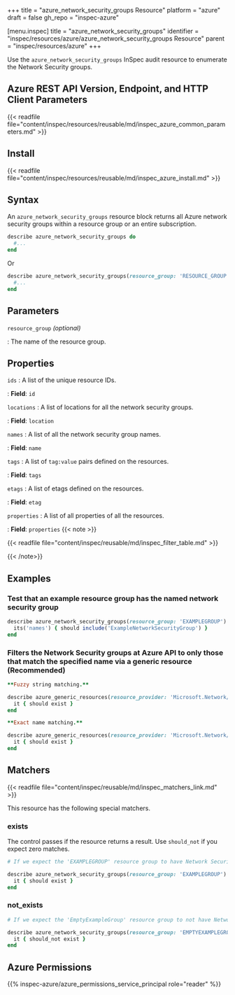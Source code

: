 +++
title = "azure_network_security_groups Resource"
platform = "azure"
draft = false
gh_repo = "inspec-azure"

[menu.inspec]
title = "azure_network_security_groups"
identifier = "inspec/resources/azure/azure_network_security_groups Resource"
parent = "inspec/resources/azure"
+++

Use the `azure_network_security_groups` InSpec audit resource to enumerate the Network Security groups.

## Azure REST API Version, Endpoint, and HTTP Client Parameters

{{< readfile file="content/inspec/resources/reusable/md/inspec_azure_common_parameters.md" >}}

## Install

{{< readfile file="content/inspec/resources/reusable/md/inspec_azure_install.md" >}}

## Syntax

An `azure_network_security_groups` resource block returns all Azure network security groups within a resource group or an entire subscription.

```ruby
describe azure_network_security_groups do
  #...
end
```

Or

```ruby
describe azure_network_security_groups(resource_group: 'RESOURCE_GROUP') do
  #...
end
```

## Parameters

`resource_group` _(optional)_

: The name of the resource group.

## Properties

`ids`
: A list of the unique resource IDs.

: **Field**: `id`

`locations`
: A list of locations for all the network security groups.

: **Field**: `location`

`names`
: A list of all the network security group names.

: **Field**: `name`

`tags`
: A list of `tag:value` pairs defined on the resources.

: **Field**: `tags`

`etags`
: A list of etags defined on the resources.

: **Field**: `etag`

`properties`
: A list of all properties of all the resources.

: **Field**: `properties`
{{< note >}}

{{< readfile file="content/inspec/reusable/md/inspec_filter_table.md" >}}

{{< /note>}}

## Examples

### Test that an example resource group has the named network security group

```ruby
describe azure_network_security_groups(resource_group: 'EXAMPLEGROUP') do
  its('names') { should include('ExampleNetworkSecurityGroup') }
end
```

### Filters the Network Security groups at Azure API to only those that match the specified name via a generic resource (Recommended)

```ruby
**Fuzzy string matching.**

describe azure_generic_resources(resource_provider: 'Microsoft.Network/networkSecurityGroups', substring_of_name: 'project_A') do
  it { should exist }
end

**Exact name matching.**

describe azure_generic_resources(resource_provider: 'Microsoft.Network/networkSecurityGroups', name: 'project_A') do
  it { should exist }
end
```

## Matchers

{{< readfile file="content/inspec/reusable/md/inspec_matchers_link.md" >}}

This resource has the following special matchers.

### exists

The control passes if the resource returns a result. Use `should_not` if you expect zero matches.

```ruby
# If we expect the 'EXAMPLEGROUP' resource group to have Network Security groups.

describe azure_network_security_groups(resource_group: 'EXAMPLEGROUP') do
  it { should exist }
end
```

### not_exists

```ruby
# If we expect the 'EmptyExampleGroup' resource group to not have Network Security groups.

describe azure_network_security_groups(resource_group: 'EMPTYEXAMPLEGROUP') do
  it { should_not exist }
end
```

## Azure Permissions

{{% inspec-azure/azure_permissions_service_principal role="reader" %}}
